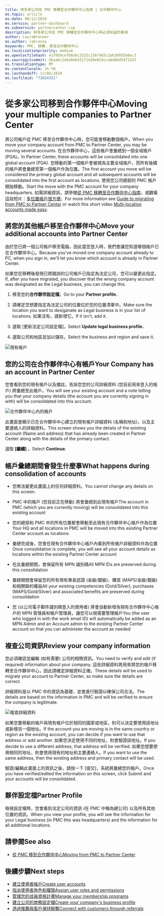 ```yaml
---
title: 將多家公司從 PMC 移轉至合作夥伴中心指南 | 合作夥伴中心
ms.topic: article
ms.date: 08/12/2019
ms.service: partner-dashboard
ms.subservice: partnercenter-csp
description: 將多家公司從 PMC 移轉至合作夥伴中心時必須知道的事項
author: LauraBrenner
ms.author: labrenne
keywords: PMC, 移轉, 移至合作夥伴中心
ms.localizationpriority: medium
ms.openlocfilehash: 41f6b9cefb8abc3325c156f465c2a630955b0ec3
ms.sourcegitcommit: dbaa6c2e8a0e6431f1420e024cca6d0dd54f1425
ms.translationtype: MT
ms.contentlocale: zh-TW
ms.lasthandoff: 11/06/2019
ms.locfileid: "73654351"
---
```

# <a name="moving-your-multiple-companies-to-partner-center"></a><span data-ttu-id="4a091-104">從多家公司移到合作夥伴中心</span><span class="sxs-lookup"><span data-stu-id="4a091-104">Moving your multiple companies to Partner Center</span></span>

<span data-ttu-id="4a091-105">將公司帳戶從 PMC 移至合作夥伴中心時，您可能會移動數個帳戶。</span><span class="sxs-lookup"><span data-stu-id="4a091-105">When you move your company account from PMC to Partner Center, you may be moving several accounts.</span></span> <span data-ttu-id="4a091-106">在合作夥伴中心，這些帳戶會彙總到一個全域帳戶 (PGA)。</span><span class="sxs-lookup"><span data-stu-id="4a091-106">In Partner Center, these accounts will be consolidated into one global account (PGA).</span></span> <span data-ttu-id="4a091-107">您移動的第一個帳戶會被視為主要全域帳戶，而所有後續的帳戶將會彙總至第一個帳戶作為位置。</span><span class="sxs-lookup"><span data-stu-id="4a091-107">The first account you move will be considered the primary global account and all subsequent accounts will be consolidated into the first account as locations.</span></span> <span data-ttu-id="4a091-108">使用您公司總部的 PMC 帳戶開始移動。</span><span class="sxs-lookup"><span data-stu-id="4a091-108">Start the move with the PMC account for your company headquarters.</span></span> <span data-ttu-id="4a091-109">如需詳細資訊，請參閱[從 PMC 移轉至合作夥伴中心指南](guide-to-migration.md)，或觀看這段短片：[多位置帳戶很方便](https://vimeo.com/290335248)。</span><span class="sxs-lookup"><span data-stu-id="4a091-109">For more information see [Guide to migrating from PMC to Partner Center](guide-to-migration.md) or watch this short video [Multi-location accounts made easy](https://vimeo.com/290335248).</span></span>

## <a name="move-your-additional-accounts-into-partner-center"></a><span data-ttu-id="4a091-110">將您的其他帳戶移至合作夥伴中心</span><span class="sxs-lookup"><span data-stu-id="4a091-110">Move your additional accounts into Partner Center</span></span> 

<span data-ttu-id="4a091-111">由於您已將一個公司帳戶移至電腦，因此當您登入時，我們會讓您知道哪個帳戶已在合作夥伴中心。</span><span class="sxs-lookup"><span data-stu-id="4a091-111">Because you've moved one company account already to PC, when you sign in, we'll let you know which account is already in Partner Center.</span></span> 


<span data-ttu-id="4a091-112">如果您在移轉後發現已將錯誤的公司帳戶已指定為法定公司，您可以變更此指定。</span><span class="sxs-lookup"><span data-stu-id="4a091-112">If, after you have migrated, you discover that the wrong company account was designated as the Legal business, you can change this.</span></span>

1. <span data-ttu-id="4a091-113">移至您的**合作夥伴設定檔**。</span><span class="sxs-lookup"><span data-stu-id="4a091-113">Go to your **Partner profile.**</span></span>

2. <span data-ttu-id="4a091-114">請確定您想要指定為法定公司的位置位於您的位置清單中。</span><span class="sxs-lookup"><span data-stu-id="4a091-114">Make sure the location you want to desiganate as Legal business is in your list of locations.</span></span> <span data-ttu-id="4a091-115">如果沒有，請新增它。</span><span class="sxs-lookup"><span data-stu-id="4a091-115">If it isn't, add it.</span></span>

3. <span data-ttu-id="4a091-116">選取 [更新法定公司設定檔]。</span><span class="sxs-lookup"><span data-stu-id="4a091-116">Select **Update legal business profile.**</span></span>

4. <span data-ttu-id="4a091-117">選取公司和地區並加以儲存。</span><span class="sxs-lookup"><span data-stu-id="4a091-117">Select the business and region and save it.</span></span>

![現有帳戶](images/migration/accountwithus.png)

## <a name="your-company-has-an-account-in-partner-center"></a><span data-ttu-id="4a091-119">您的公司在合作夥伴中心有帳戶</span><span class="sxs-lookup"><span data-stu-id="4a091-119">Your Company has an account in Partner Center</span></span>

<span data-ttu-id="4a091-120">您會看到您的現有帳戶以及備註，告訴您您的公司詳細資料 (您目前用來登入的帳戶) 將彙總至此帳戶。</span><span class="sxs-lookup"><span data-stu-id="4a091-120">You will see your existing account and a note telling you that your company details (the account you are currently signing in with) will be consolidated into this account.</span></span>

![合作夥伴中心內的帳戶](images/migration/existingaccount2.png)

<span data-ttu-id="4a091-122">此畫面會顯示已在合作夥伴中心建立的現有帳戶詳細資料 (名稱和地址)，以及主要連絡人的詳細資料。</span><span class="sxs-lookup"><span data-stu-id="4a091-122">This screen shows you the details of the existing account (Name and address) that has already been created in Partner Center along with the details of the primary contact.</span></span> 

<span data-ttu-id="4a091-123">選取 **\[繼續\]** 。</span><span class="sxs-lookup"><span data-stu-id="4a091-123">Select **Continue**.</span></span>

## <a name="what-happens-during-consolidation-of-accounts"></a><span data-ttu-id="4a091-124">帳戶彙總期間會發生什麼事</span><span class="sxs-lookup"><span data-stu-id="4a091-124">What happens during consolidation of accounts</span></span>

- <span data-ttu-id="4a091-125">您無法變更此畫面上的任何詳細資料。</span><span class="sxs-lookup"><span data-stu-id="4a091-125">You cannot change any details on this screen.</span></span> 

- <span data-ttu-id="4a091-126">PMC 中的帳戶 (您目前正在移動) 將會彙總到此現有帳戶</span><span class="sxs-lookup"><span data-stu-id="4a091-126">The account in PMC (which you are currently moving) will be consolidated into this existing account</span></span> 

- <span data-ttu-id="4a091-127">您的總部和 PMC 中的所有位置都會移動至此現有合作夥伴中心帳戶作為位置</span><span class="sxs-lookup"><span data-stu-id="4a091-127">Your HQ and all locations in PMC will be moved into this existing Partner Center account as locations</span></span>

- <span data-ttu-id="4a091-128">彙總完成後，您會在現有合作夥伴中心帳戶內看到所有帳戶詳細資料作為位置</span><span class="sxs-lookup"><span data-stu-id="4a091-128">Once consolidation is complete, you will see all your account details as locations within the existing Partner Center account</span></span> 

- <span data-ttu-id="4a091-129">在此彙總期間，會保留所有 MPN 識別碼</span><span class="sxs-lookup"><span data-stu-id="4a091-129">All MPN IDs are preserved during this consolidation</span></span>

- <span data-ttu-id="4a091-130">彙總期間會保留您的所有現有專長認證 (金級/銀級)、購買 (MAPS/金級/銀級) 和相關聯的權益</span><span class="sxs-lookup"><span data-stu-id="4a091-130">All your existing competencies (Gold/Silver), purchases (MAPS/Gold/Silver) and associated benefits are preserved during consolidation</span></span>

- <span data-ttu-id="4a091-131">您 (以公司電子郵件識別碼登入的使用者) 將會自動新增為現有合作夥伴中心帳戶的 MPN 管理員和帳戶管理員，讓您可以視需要管理帳戶</span><span class="sxs-lookup"><span data-stu-id="4a091-131">You (the user who logged in with the work email ID) will automatically be added as an MPN Admin and an Account admin to the existing Partner Center account so that you can administer the account as needed</span></span> 


## <a name="review-your-company-information"></a><span data-ttu-id="4a091-132">複查公司資訊</span><span class="sxs-lookup"><span data-stu-id="4a091-132">Review your company information</span></span>

<span data-ttu-id="4a091-133">您必須確認並編輯 (如有需要) 公司的相關資訊。</span><span class="sxs-lookup"><span data-stu-id="4a091-133">You need to verify and edit (if required) information about your company.</span></span> <span data-ttu-id="4a091-134">這些詳細資料將用來將您的帳戶移轉至合作夥伴中心，因此請確定詳細資料正確。</span><span class="sxs-lookup"><span data-stu-id="4a091-134">These details will be used to migrate your account to Partner Center, so make sure the details are correct.</span></span> 

<span data-ttu-id="4a091-135">詳細資料是以 PMC 中的資訊為基礎，並會進行驗證以確保公司合法。</span><span class="sxs-lookup"><span data-stu-id="4a091-135">The details are based on the information in PMC and will be verified to ensure the company is legitimate.</span></span> 

![複查詳細資料](images/migration/review.png)

<span data-ttu-id="4a091-137">如果您要移動的帳戶與現有帳戶位於相同的國家或地區，則可以決定要使用該地址或新增另一個地址。</span><span class="sxs-lookup"><span data-stu-id="4a091-137">If the account you are moving is in the same country or region as the existing account, you can decide if you want to use that address or add another.</span></span> <span data-ttu-id="4a091-138">如果您決定使用不同的地址，則會驗證該地址。</span><span class="sxs-lookup"><span data-stu-id="4a091-138">If you decide to use a different address, that address will be verified.</span></span> <span data-ttu-id="4a091-139">如果您想要使用相同的地址，則會使用現有的地址和主要連絡人。</span><span class="sxs-lookup"><span data-stu-id="4a091-139">If you want to use the same address, then the existing address and primary contact will be used.</span></span>

<span data-ttu-id="4a091-140">驗證/編輯此畫面上的資訊之後，請按一下 [提交]，系統將彙總您的帳戶。</span><span class="sxs-lookup"><span data-stu-id="4a091-140">Once you have verified/edited the information on this screen, click Submit and your accounts will be consolidated.</span></span>

## <a name="partner-profile"></a><span data-ttu-id="4a091-141">夥伴設定檔</span><span class="sxs-lookup"><span data-stu-id="4a091-141">Partner Profile</span></span>

<span data-ttu-id="4a091-142">檢視設定檔時，您會看到法定公司的資訊 (在 PMC 中稱為總公司) 以及所有其他位置的資訊。</span><span class="sxs-lookup"><span data-stu-id="4a091-142">When you view your profile, you will see the information for your Legal business (in PMC this was headquarters) and the information for all additional locations.</span></span>

## <a name="see-also"></a><span data-ttu-id="4a091-143">請參閱</span><span class="sxs-lookup"><span data-stu-id="4a091-143">See also</span></span>

- [<span data-ttu-id="4a091-144">從 PMC 移到合作夥伴中心</span><span class="sxs-lookup"><span data-stu-id="4a091-144">Moving from PMC to Partner Center</span></span>](move-pmc-pc-map.md)

## <a name="next-steps"></a><span data-ttu-id="4a091-145">後續步驟</span><span class="sxs-lookup"><span data-stu-id="4a091-145">Next steps</span></span>

- [<span data-ttu-id="4a091-146">建立使用者帳戶</span><span class="sxs-lookup"><span data-stu-id="4a091-146">Create user accounts </span></span>](create-user-accounts-and-set-permissions.md)
- [<span data-ttu-id="4a091-147">指派使用者角色和權限</span><span class="sxs-lookup"><span data-stu-id="4a091-147">Assign user roles and permissions</span></span>](permissions-overview.md)
- [<span data-ttu-id="4a091-148">管理您的成員資格計畫</span><span class="sxs-lookup"><span data-stu-id="4a091-148">Manage your membership programs</span></span>](renew-mpn-offers.md)
- [<span data-ttu-id="4a091-149">建立公司的商務設定檔</span><span class="sxs-lookup"><span data-stu-id="4a091-149">Create your company's business profile</span></span>](create-a-marketing-profile.md)
- [<span data-ttu-id="4a091-150">透過推薦與客戶保持聯繫</span><span class="sxs-lookup"><span data-stu-id="4a091-150">Connect with customers through referrals</span></span>](responding-to-referrals.md)
